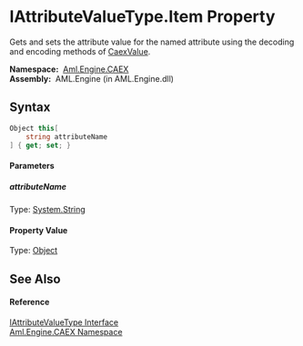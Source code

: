 IAttributeValueType.Item Property
=================================
Gets and sets the attribute value for the named attribute using the decoding and encoding methods of [CaexValue][1].

  **Namespace:**  [Aml.Engine.CAEX][2]  
  **Assembly:**  AML.Engine (in AML.Engine.dll)

Syntax
------

```csharp
Object this[
	string attributeName
] { get; set; }
```

#### Parameters

##### *attributeName*
Type: [System.String][3]  


#### Property Value
Type: [Object][4]

See Also
--------

#### Reference
[IAttributeValueType Interface][5]  
[Aml.Engine.CAEX Namespace][2]  

[1]: ../../Aml.Engine.CAEX.Extensions/CaexValue/README.md
[2]: ../README.md
[3]: https://docs.microsoft.com/dotnet/api/system.string
[4]: https://docs.microsoft.com/dotnet/api/system.object
[5]: README.md
[6]: https://www.automationml.org
[7]: ../../icons/logoShade.png